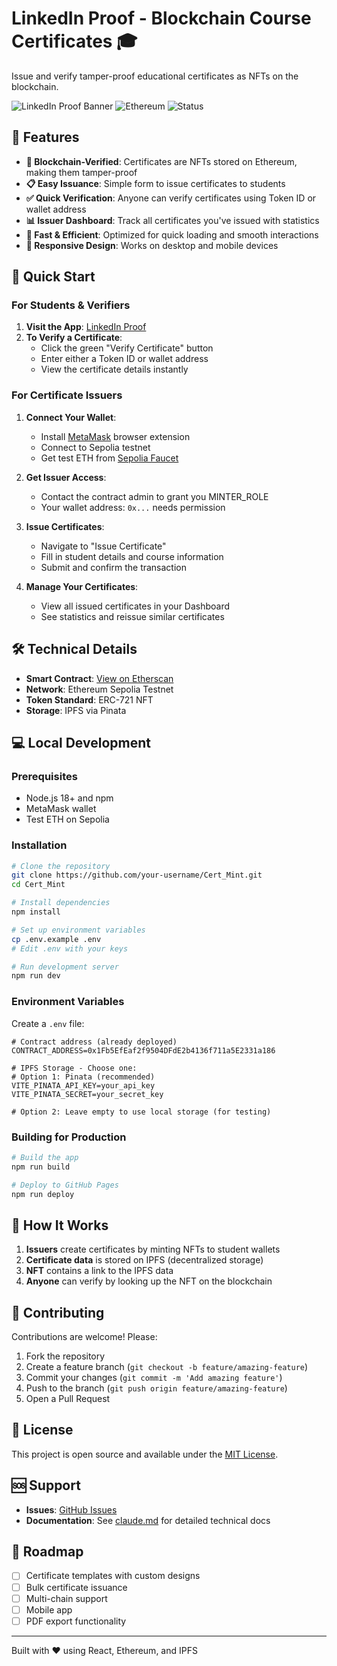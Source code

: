 # LinkedIn Proof - Blockchain Course Certificates 🎓

Issue and verify tamper-proof educational certificates as NFTs on the blockchain.

![LinkedIn Proof Banner](https://img.shields.io/badge/Blockchain-Certificates-blue?style=for-the-badge)
![Ethereum](https://img.shields.io/badge/Ethereum-Sepolia-purple?style=for-the-badge)
![Status](https://img.shields.io/badge/Status-Live-green?style=for-the-badge)

## 🌟 Features

- **🔐 Blockchain-Verified**: Certificates are NFTs stored on Ethereum, making them tamper-proof
- **📋 Easy Issuance**: Simple form to issue certificates to students
- **✅ Quick Verification**: Anyone can verify certificates using Token ID or wallet address
- **📊 Issuer Dashboard**: Track all certificates you've issued with statistics
- **🚀 Fast & Efficient**: Optimized for quick loading and smooth interactions
- **📱 Responsive Design**: Works on desktop and mobile devices

## 🚀 Quick Start

### For Students & Verifiers

1. **Visit the App**: [LinkedIn Proof](https://your-github-username.github.io/Cert_Mint/)
2. **To Verify a Certificate**:
   - Click the green "Verify Certificate" button
   - Enter either a Token ID or wallet address
   - View the certificate details instantly

### For Certificate Issuers

1. **Connect Your Wallet**:
   - Install [MetaMask](https://metamask.io/) browser extension
   - Connect to Sepolia testnet
   - Get test ETH from [Sepolia Faucet](https://sepoliafaucet.com/)

2. **Get Issuer Access**:
   - Contact the contract admin to grant you MINTER_ROLE
   - Your wallet address: `0x...` needs permission

3. **Issue Certificates**:
   - Navigate to "Issue Certificate"
   - Fill in student details and course information
   - Submit and confirm the transaction

4. **Manage Your Certificates**:
   - View all issued certificates in your Dashboard
   - See statistics and reissue similar certificates

## 🛠️ Technical Details

- **Smart Contract**: [View on Etherscan](https://sepolia.etherscan.io/address/0x1Fb5EfEaf2f9504DFdE2b4136f711a5E2331a186)
- **Network**: Ethereum Sepolia Testnet
- **Token Standard**: ERC-721 NFT
- **Storage**: IPFS via Pinata

## 💻 Local Development

### Prerequisites
- Node.js 18+ and npm
- MetaMask wallet
- Test ETH on Sepolia

### Installation

```bash
# Clone the repository
git clone https://github.com/your-username/Cert_Mint.git
cd Cert_Mint

# Install dependencies
npm install

# Set up environment variables
cp .env.example .env
# Edit .env with your keys

# Run development server
npm run dev
```

### Environment Variables

Create a `.env` file:

```env
# Contract address (already deployed)
CONTRACT_ADDRESS=0x1Fb5EfEaf2f9504DFdE2b4136f711a5E2331a186

# IPFS Storage - Choose one:
# Option 1: Pinata (recommended)
VITE_PINATA_API_KEY=your_api_key
VITE_PINATA_SECRET=your_secret_key

# Option 2: Leave empty to use local storage (for testing)
```

### Building for Production

```bash
# Build the app
npm run build

# Deploy to GitHub Pages
npm run deploy
```

## 📖 How It Works

1. **Issuers** create certificates by minting NFTs to student wallets
2. **Certificate data** is stored on IPFS (decentralized storage)
3. **NFT** contains a link to the IPFS data
4. **Anyone** can verify by looking up the NFT on the blockchain

## 🤝 Contributing

Contributions are welcome! Please:

1. Fork the repository
2. Create a feature branch (`git checkout -b feature/amazing-feature`)
3. Commit your changes (`git commit -m 'Add amazing feature'`)
4. Push to the branch (`git push origin feature/amazing-feature`)
5. Open a Pull Request

## 📝 License

This project is open source and available under the [MIT License](LICENSE).

## 🆘 Support

- **Issues**: [GitHub Issues](https://github.com/your-username/Cert_Mint/issues)
- **Documentation**: See [claude.md](./claude.md) for detailed technical docs

## 🎯 Roadmap

- [ ] Certificate templates with custom designs
- [ ] Bulk certificate issuance
- [ ] Multi-chain support
- [ ] Mobile app
- [ ] PDF export functionality

---

Built with ❤️ using React, Ethereum, and IPFS